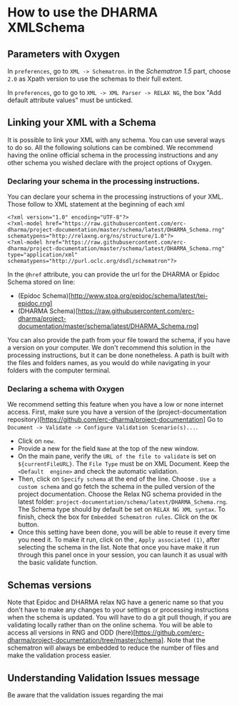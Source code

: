 # How to use the DHARMA XMLSchema

## Parameters with Oxygen
In  `preferences`, go to `XML -> Schematron`.
in the *Schematron 1.5* part, choose `2.0` as Xpath version to use the schemas to their full extent.

In `preferences`, go to go to `XML -> XML Parser -> RELAX NG`, the box "Add default attribute values" must be unticked.

## Linking your XML with a Schema
It is possible to link your XML with any schema. You can use several ways to do so. All the following solutions can be combined. We recommend having the online official schema in the processing instructions and any other schema you wished declare with the project options of Oxygen.

### Declaring your schema in the processing instructions.
You can declare your schema in the processing instructions of your XML. Those follow to XML statement at the beginning of each xml
```
<?xml version="1.0" encoding="UTF-8"?>
<?xml-model href="https://raw.githubusercontent.com/erc-dharma/project-documentation/master/schema/latest/DHARMA_Schema.rng" schematypens="http://relaxng.org/ns/structure/1.0"?>
<?xml-model href="https://raw.githubusercontent.com/erc-dharma/project-documentation/master/schema/latest/DHARMA_Schema.rng" type="application/xml" schematypens="http://purl.oclc.org/dsdl/schematron"?>
```
In the `@href` attribute, you can provide the url for the DHARMA or Epidoc Schema stored on line:
- (Epidoc Schema)[http://www.stoa.org/epidoc/schema/latest/tei-epidoc.rng]  
- (DHARMA Schema)[https://raw.githubusercontent.com/erc-dharma/project-documentation/master/schema/latest/DHARMA_Schema.rng]

You can also provide the path from your file toward the schema, if you have a version on your computer. We don't recommend this solution in the processing instructions, but it can be done nonetheless. A path is built with the files and folders names, as you would do while navigating in your folders with the computer terminal.

### Declaring a schema with Oxygen
We recommend setting this feature when you have a low or none internet access.
First, make sure you have a version of the (project-documentation repository)[https://github.com/erc-dharma/project-documentation] Go to `Document -> Validate -> Configure Validation Scenario(s)...`.
- Click on `new`.
- Provide a new for the field `Name` at the top of the new window.
- On the main pane, verify the `URL of the file to validate` is set on `${currentFileURL}`. The `File Type` must be on XML Document. Keep the `<Default  engine>` and check the automatic validation.
- Then, click on `Specify schema` at the end of the line. Choose . `Use a custom schema` and go fetch the schema in the pulled version of the project documentation. Choose the Relax NG schema provided in the latest folder: `project-documentation/schema/latest/DHARMA_Schema.rng`. The Schema type should by default be set on `RELAX NG XML syntax`. To finish, check the box for `Embedded Schematron rules`. Click on the `OK` button.
- Once this setting have been done, you will be able to reuse it every time you need it. To make it run, click on the , `Apply associated (1)`, after selecting the schema in the list. Note that once you have make it run through this panel once in your session, you can launch it as usual with the basic validate function.

## Schemas versions
Note that Epidoc and DHARMA relax NG have a generic name so that you don't have to make any changes to your settings or processing instructions when the schema is updated. You will have to do a git pull though, if you are validating locally rather than on the online schema.
You will be able to access all versions in RNG and ODD (here)[https://github.com/erc-dharma/project-documentation/tree/master/schema]. Note that the schematron will always be embedded to reduce the number of files and make the validation process easier.

## Understanding Validation Issues message
Be aware that the validation issues regarding the mai 
